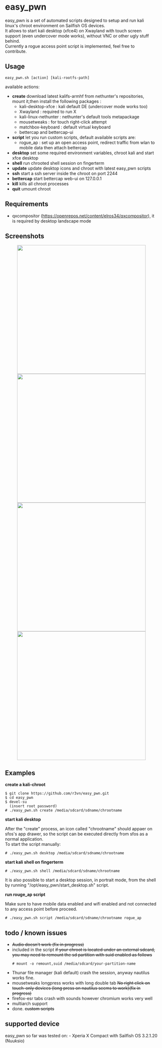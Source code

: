 # easy_pwn

easy_pwn is a set of automated scripts designed to setup and run kali linux's chroot environment on Sailfish OS devices.\
It allows to start kali desktop (xfce4) on Xwayland with touch screen support (even undercover mode works), without VNC or other ugly stuff behind.\
Currently a rogue access point script is implemented, feel free to contribute.

## Usage

```
easy_pwn.sh [action] [kali-rootfs-path] 
```
available actions:

- **create** download latest kalifs-armhf from nethunter's repositories, mount it,then install the following packages :
	- kali-desktop-xfce : kali default DE (undercover mode works too)
	- Xwayland : required to run X 
	- kali-linux-nethunter : nethunter's default tools metapackage
	- mousetweaks : for touch right-click attempt
	- matchbox-keyboard : default virtual keyboard
	- bettercap and bettercap-ui
- **script** let you run custom scripts, default available scripts are:
	- rogue_ap : set up an open access point, redirect traffic from wlan to mobile data then attach bettercap
- **desktop** set some required environment variables, chroot kali and start xfce desktop
- **shell** run chrooted shell session on fingerterm
- **update** update desktop icons and chroot with latest easy_pwn scripts
- **ssh** start a ssh server inside the chroot on port 2244
- **bettercap** start bettercap web-ui on 127.0.0.1
- **kill** kills all chroot processes
- **quit** umount chroot


## Requirements

 - qxcompositor (https://openrepos.net/content/elros34/qxcompositor), it is required by desktop landscape mode

## Screenshots

<p align="center">
	<img src="https://user-images.githubusercontent.com/635790/71604582-3a69f280-2b63-11ea-99f5-c48b5a849bf8.jpg" width="425px"> <img src="https://user-images.githubusercontent.com/635790/71604584-3a69f280-2b63-11ea-8d90-bcd404ea3de4.jpg" width="425px">
	<img src="https://user-images.githubusercontent.com/635790/71497108-0aff7100-2857-11ea-9b95-977d9ccb8adf.jpg" width="425px"> <img src="https://user-images.githubusercontent.com/635790/71497196-692c5400-2857-11ea-9b7c-25bd8d5eb6bb.jpg" width="425px">
</p>

## Examples

**create a kali-chroot**

```
$ git clone https://github.com/r3vn/easy_pwn.git
$ cd easy_pwn
$ devel-su
  (insert root password)
# ./easy_pwn.sh create /media/sdcard/sdname/chrootname
```

**start kali desktop**

After the "create" process, an icon called "chrootname" should appaer on sfos's app drawer, so the script can be executed directly from sfos as a normal application.\
To start the script manually:
```
# ./easy_pwn.sh desktop /media/sdcard/sdname/chrootname
```

**start kali shell on fingerterm**

```
# ./easy_pwn.sh shell /media/sdcard/sdname/chrootname
```
It is also possible to start a desktop session, in portrait mode, from the shell by running "/opt/easy_pwn/start_desktop.sh" script.


**run rouge_ap script**

Make sure to have mobile data enabled and wifi enabled and not connected to any access point before proceed.
```
# ./easy_pwn.sh script /media/sdcard/sdname/chrootname rogue_ap
```


## todo / known issues

- ~~Audio doesn't work (fix in progress)~~
- included in the script ~~if your chroot is located under an external sdcard, you may need to remount the sd partition with suid enabled as follows~~
	```
	# mount -o remount,suid /media/sdcard/your-partition-name
	```
- Thunar file manager (kali default) crash the session, anyway nautilus works fine.
- mousetweaks longpress works with long double tab ~~No right click on touch-only devices (long press on nautilus seems to work)(fix in progress)~~
- firefox-esr tabs crash with sounds however chromium works very well
- multiarch support
- done. ~~custom scripts~~

## supported device

easy_pwn so far was tested on:
	- Xperia X Compact with Sailfish OS 3.2.1.20 (Nuuksio)
